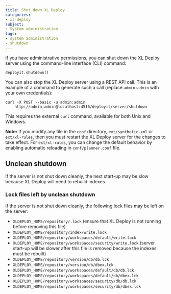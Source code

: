 ```yaml
---
title: Shut down XL Deploy
categories:
- xl-deploy
subject:
- System administration
tags:
- system administration
- shutdown
---
```


If you have administrative permissions, you can shut down the XL Deploy server using the command-line interface (CLI) command:

    deployit.shutdown()

You can also stop the XL Deploy server using a REST API call. This is an example of a command to generate such a call (replace `admin:admin` with your own credentials):

    curl -X POST --basic -u admin:admin
        http://admin:admin@localhost:4516/deployit/server/shutdown

This requires the external `curl` command, available for both Unix and Windows.

**Note:** If you modify any file in the `conf` directory, `ext/synthetic.xml` or `ext/xl-rules`, then you must restart the XL Deploy server for the changes to take effect. For `ext/xl-rules`, you can change the default behavior by enabling automatic reloading in `conf/planner.conf` file.

## Unclean shutdown

If the server is not shut down cleanly, the next start-up may be slow because XL Deploy will need to rebuild indexes.

### Lock files left by unclean shutdown

If the server is not shut down cleanly, the following lock files may be left on the server:

* `XLDEPLOY_HOME/repository/.lock` (ensure that XL Deploy is not running before removing this file)
* `XLDEPLOY_HOME/repository/index/write.lock`
* `XLDEPLOY_HOME/repository/workspaces/default/write.lock`
* `XLDEPLOY_HOME/repository/workspaces/security/write.lock` (server start-up will be slower after this file is removed because the indexes must be rebuilt)
* `XLDEPLOY_HOME/repository/version/db/db.lck`
* `XLDEPLOY_HOME/repository/version/db/dbex.lck`
* `XLDEPLOY_HOME/repository/workspaces/default/db/db.lck`
* `XLDEPLOY_HOME/repository/workspaces/default/db/dbex.lck`
* `XLDEPLOY_HOME/repository/workspaces/security/db/db.lck`
* `XLDEPLOY_HOME/repository/workspaces/security/db/dbex.lck`
